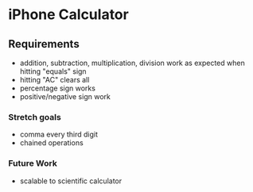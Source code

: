# iPhone Calculator

## Requirements
- addition, subtraction, multiplication, division work as expected when hitting "equals" sign
- hitting "AC" clears all 
- percentage sign works
- positive/negative sign work

### Stretch goals
- comma every third digit
- chained operations

### Future Work
- scalable to scientific calculator